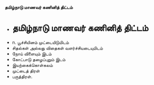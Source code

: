 **தமிழ்நாடு மாணவர் கணினித் திட்டம்**
- # தமிழ்நாடு மாணவர் கணினித் திட்டம்
- n. பூச்சியினம் முட்டையிடுமிடம்
- சிதல்கள் அல்லது விதைகள் வளர்ச்சியடையுமிடம்
- நோய் விளையும் இடம்
- கோட்பாடு தழைப்புறும் இடம்
- இயற்கைக்கொள்கலம்
- முட்டைத் திரள்
- பருத்திரள்.

